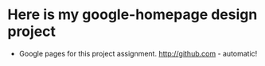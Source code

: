 
# Here is my google-homepage design project 
*  Google pages for this  project assignment. http://github.com - automatic!
